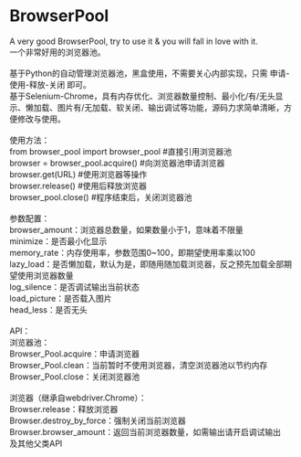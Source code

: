 # BrowserPool
A very good BrowserPool, try to use it & you will fall in love with it.<br/>
一个非常好用的浏览器池。<br/>
<br/>
基于Python的自动管理浏览器池，黑盒使用，不需要关心内部实现，只需 申请-使用-释放-关闭 即可。<br/>
基于Selenium-Chrome，具有内存优化、浏览器数量控制、最小化/有/无头显示、懒加载、图片有/无加载、软关闭、输出调试等功能，源码力求简单清晰，方便修改与使用。<br/>
<br/>
使用方法：<br/>
from browser_pool import browser_pool #直接引用浏览器池<br/>
browser = browser_pool.acquire() #向浏览器池申请浏览器<br/>
browser.get(URL) #使用浏览器等操作<br/>
browser.release() #使用后释放浏览器<br/>
browser_pool.close() #程序结束后，关闭浏览器池<br/>
<br/>
参数配置：<br/>
browser_amount：浏览器总数量，如果数量小于1，意味着不限量<br/>
minimize：是否最小化显示<br/>
memory_rate：内存使用率，参数范围0~100，即期望使用率乘以100<br/>
lazy_load：是否懒加载，默认为是，即随用随加载浏览器，反之预先加载全部期望使用浏览器数量<br/>
log_silence：是否调试输出当前状态<br/>
load_picture：是否载入图片<br/>
head_less：是否无头<br/>
<br/>
API：<br/>
浏览器池：<br/>
Browser_Pool.acquire：申请浏览器<br/>
Browser_Pool.clean：当前暂时不使用浏览器，清空浏览器池以节约内存<br/>
Browser_Pool.close：关闭浏览器池<br/><br/>
浏览器（继承自webdriver.Chrome）：<br/>
Browser.release：释放浏览器<br/>
Browser.destroy_by_force：强制关闭当前浏览器<br/>
Browser.browser_amount：返回当前浏览器数量，如需输出请开启调试输出<br/>
及其他父类API<br/>
